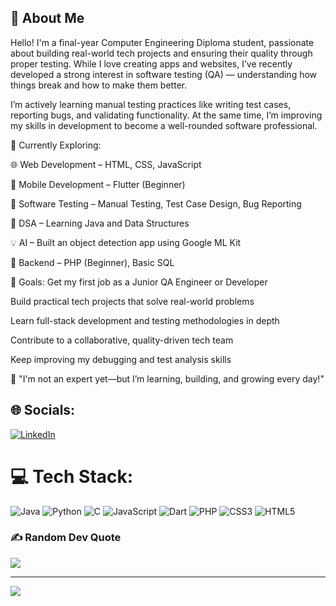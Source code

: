 ## 👋 About Me

Hello! I'm a final-year Computer Engineering Diploma student, passionate about building real-world tech projects and ensuring their quality through proper testing. While I love creating apps and websites, I’ve recently developed a strong interest in software testing (QA) — understanding how things break and how to make them better.

I’m actively learning manual testing practices like writing test cases, reporting bugs, and validating functionality. At the same time, I’m improving my skills in development to become a well-rounded software professional.

🧠 Currently Exploring:

🌐 Web Development – HTML, CSS, JavaScript

📱 Mobile Development – Flutter (Beginner)

🧪 Software Testing – Manual Testing, Test Case Design, Bug Reporting

🧠 DSA – Learning Java and Data Structures

💡 AI – Built an object detection app using Google ML Kit

🔧 Backend – PHP (Beginner), Basic SQL

🌱 Goals:
Get my first job as a Junior QA Engineer or Developer

Build practical tech projects that solve real-world problems

Learn full-stack development and testing methodologies in depth

Contribute to a collaborative, quality-driven tech team

Keep improving my debugging and test analysis skills

🚀 "I'm not an expert yet—but I’m learning, building, and growing every day!"



## 🌐 Socials:
[![LinkedIn](https://img.shields.io/badge/LinkedIn-%230077B5.svg?logo=linkedin&logoColor=white)](https://linkedin.com/in/arjun-p-o) 

# 💻 Tech Stack:
![Java](https://img.shields.io/badge/java-%23ED8B00.svg?style=for-the-badge&logo=openjdk&logoColor=white) ![Python](https://img.shields.io/badge/python-3670A0?style=for-the-badge&logo=python&logoColor=ffdd54) ![C](https://img.shields.io/badge/c-%2300599C.svg?style=for-the-badge&logo=c&logoColor=white) ![JavaScript](https://img.shields.io/badge/javascript-%23323330.svg?style=for-the-badge&logo=javascript&logoColor=%23F7DF1E) ![Dart](https://img.shields.io/badge/dart-%230175C2.svg?style=for-the-badge&logo=dart&logoColor=white) ![PHP](https://img.shields.io/badge/php-%23777BB4.svg?style=for-the-badge&logo=php&logoColor=white) ![CSS3](https://img.shields.io/badge/css3-%231572B6.svg?style=for-the-badge&logo=css3&logoColor=white) ![HTML5](https://img.shields.io/badge/html5-%23E34F26.svg?style=for-the-badge&logo=html5&logoColor=white)

### ✍️ Random Dev Quote
![](https://quotes-github-readme.vercel.app/api?type=horizontal&theme=radical)

---
[![](https://visitcount.itsvg.in/api?id=arjun-po&icon=0&color=0)](https://visitcount.itsvg.in)

<!-- Proudly created with GPRM ( https://gprm.itsvg.in ) -->
